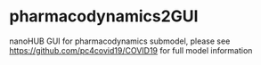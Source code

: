 # pharmacodynamics2GUI
nanoHUB GUI for pharmacodynamics submodel, please see https://github.com/pc4covid19/COVID19 for full model information

